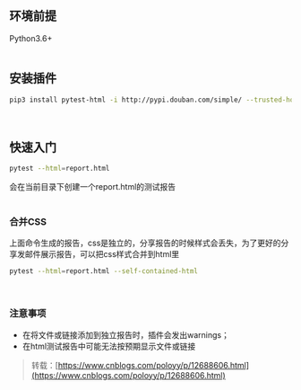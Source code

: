 
## 环境前提
Python3.6+  
 

## 安装插件

```bash
pip3 install pytest-html -i http://pypi.douban.com/simple/ --trusted-host pypi.douban.com
```
 

## 快速入门

```bash
pytest --html=report.html
```
会在当前目录下创建一个report.html的测试报告  
 

### 合并CSS
上面命令生成的报告，css是独立的，分享报告的时候样式会丢失，为了更好的分享发邮件展示报告，可以把css样式合并到html里  

```bash
pytest --html=report.html --self-contained-html
```
 

### 注意事项

- 在将文件或链接添加到独立报告时，插件会发出warnings；
- 在html测试报告中可能无法按预期显示文件或链接

> 转载：[https://www.cnblogs.com/poloyy/p/12688606.html](https://www.cnblogs.com/poloyy/p/12688606.html)

